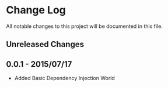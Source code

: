 # Change Log

All notable changes to this project will be documented in this file.

## Unreleased Changes

## 0.0.1 - 2015/07/17
- Added Basic Dependency Injection World

